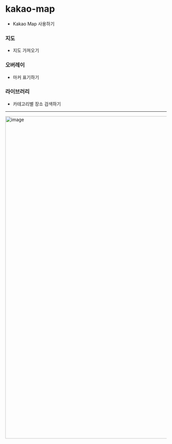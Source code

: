# kakao-map
- Kakao Map 사용하기

### 지도
* 지도 가져오기

### 오버레이
* 마커 표기하기

### 라이브러리
* 카테고리별 장소 검색하기

<hr>
<img width="1006" alt="image" src="https://github.com/joy3968/kakao-map/assets/69666784/fc7da818-175e-430d-b2c3-8d4a085e1457">
